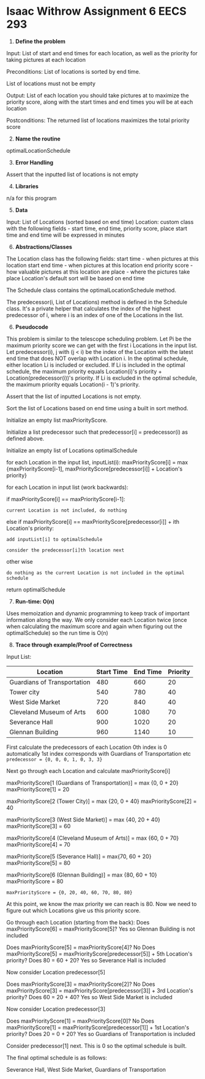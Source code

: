 # Isaac Withrow Assignment 6 EECS 293

1. **Define the problem**

  Input:
  List of start and end times for each location, as well as the priority for
  taking pictures at each location

  Preconditions:
  List of locations is sorted by end time.

  List of locations must not be empty

  Output:
  List of each location you should take pictures at to maximize the priority score,
  along with the start times and end times you will be at each location

  Postconditions:
  The returned list of locations maximizes the total priority score

2. **Name the routine**

  optimalLocationSchedule

3. **Error Handling**

  Assert that the inputted list of locations is not empty

4. **Libraries**

  n/a for this program

5. **Data**

  Input: List of Locations (sorted based on end time)
  Location: custom class with the following fields - start time,
  end time, priority score, place
  start time and end time will be expressed in minutes

6. **Abstractions/Classes**

The Location class has the following fields:
    start time - when pictures at this location start
    end time - when pictures at this location end
    priority score - how valuable pictures at this location are
    place - where the pictures take place
    Location's default sort will be based on end time

  The Schedule class contains the optimalLocationSchedule method.

  The predecessor(i, List of Locations) method is defined in the Schedule class. It's a private helper that calculates the index of the highest predecessor of i, where i is an index of one of the Locations in the list.



6. **Pseudocode**

  This problem is similar to the telescope scheduling problem. Let Pi be the
  maximum priority score we can get with the first i Locations in the input list.
  Let predecessor(i), j with (j < i) be the index of the Location
  with the latest end time that does NOT overlap with Location i. In the optimal
  schedule, either location Li is included or excluded.
  If Li is included in the optimal schedule, the maximum priority
  equals Location(i)'s priority + Location(predecessor(i))'s priority.
  If Li is excluded in the optimal schedule, the maximum priority equals
  Location(i - 1)'s priority.

  Assert that the list of inputted Locations is not empty.

  Sort the list of Locations based on end time using a built in sort method.

  Initialize an empty list maxPriorityScore.

  Initialize a list predecessor such that predecessor[i] = predecessor(i) as defined above.

  Initialize an empty list of Locations optimalSchedule

  for each Location in the input list, inputList(i):
  maxPriorityScore[i] = max {maxPriorityScore[i-1], maxPriorityScore[predecessor[i]] + Location's priority}

  for each Location in input list (work backwards):

  if maxPriorityScore[i] == maxPriorityScore[i-1]:

    current Location is not included, do nothing

  else if maxPriorityScore[i] == maxPriorityScore[predecessor[i]] + ith Location's priority:

    add inputList[i] to optimalSchedule

    consider the predecessor[i]th location next

  other wise

    do nothing as the current Location is not included in the optimal schedule


  return optimalSchedule


7. **Run-time: O(n)**

  Uses memoization and dynamic programming to keep track of important information
  along the way. We only consider each Location twice (once when calculating the
  maximum score and again when figuring out the optimalSchedule) so the run time is
  O(n)


8. **Trace through example/Proof of Correctness**

  Input List:

  | Location | Start Time | End Time | Priority |
  | ----------- | ----------- | ----------- | ----------- |
  | Guardians of Transportation | 480 | 660 | 20 |
  | Tower city | 540 | 780 | 40 |
  | West Side Market | 720 | 840 | 40 |
  | Cleveland Museum of Arts | 600 | 1080 | 70 |
  | Severance Hall | 900 | 1020 | 20 |
  | Glennan Building | 960 | 1140 | 10 |

  First calculate the predecessors of each Location
  0th index is 0 automatically
  1st index corresponds with Guardians of Transportation etc
  `predecessor = {0, 0, 0, 1, 0, 3, 3}`

  Next go through each Location and calculate maxPriorityScore[i]
  
  maxPriorityScore[1 (Guardians of Transportation)] = max {0, 0 + 20}
  maxPriorityScore[1] = 20

  maxPriorityScore[2 (Tower City)] = max {20, 0 + 40}
  maxPriorityScore[2] = 40

  maxPriorityScore[3 (West Side Market)] = max {40, 20 + 40}
  maxPriorityScore[3] = 60

  maxPriorityScore[4 (Cleveland Museum of Arts)] = max {60, 0 + 70}
  maxPriorityScore[4] = 70

  maxPriorityScore[5 (Severance Hall)] = max{70, 60 + 20}
  maxPriorityScore[5] = 80

  maxPriorityScore[6 (Glennan Building)] = max {80, 60 + 10}
  maxPriorityScore = 80

  `maxPriorityScore = {0, 20, 40, 60, 70, 80, 80}`

  At this point, we know the max priority we can reach is 80. Now we need to
  figure out which Locations give us this priority score.

  Go through each Location (starting from the back):
  Does maxPriorityScore[6] = maxPriorityScore[5]?
  Yes so Glennan Building is not included

  Does maxPriorityScore[5] = maxPriorityScore[4]?
  No
  Does maxPriorityScore[5] = maxPriorityScore[predecessor[5]] + 5th Location's priority?
  Does 80 = 60 + 20?
  Yes so Severance Hall is included

  Now consider Location predecessor[5]

  Does maxPriorityScore[3] = maxPriorityScore[2]?
  No
  Does maxPriorityScore[3] = maxPriorityScore[predecessor[3]] + 3rd Location's priority?
  Does 60 = 20 + 40?
  Yes so West Side Market is included

  Now consider Location predecessor[3]

  Does maxPriorityScore[1] = maxPriorityScore[0]?
  No
  Does maxPriorityScore[1] = maxPriorityScore[predecessor[1]] + 1st Location's priority?
  Does 20 = 0 + 20?
  Yes so Guardians of Transportation is included

  Consider predecessor[1] next. This is 0 so the optimal schedule is built.

  The final optimal schedule is as follows:

  Severance Hall, West Side Market, Guardians of Transportation
